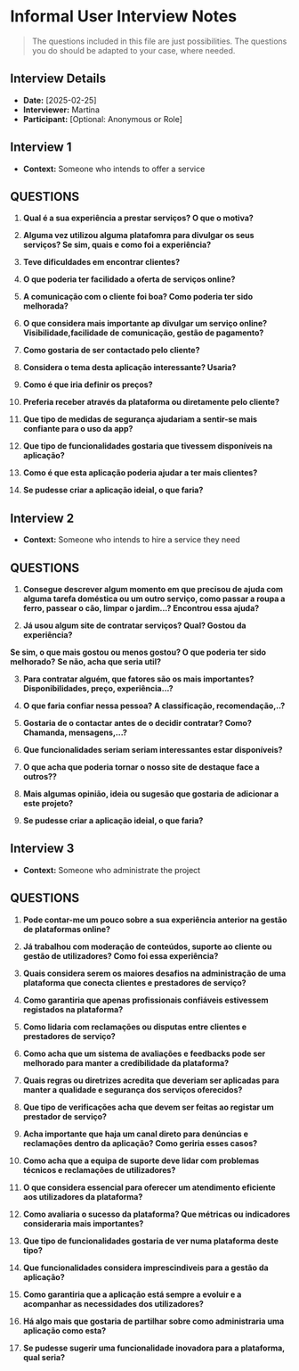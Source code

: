 # Informal User Interview Notes 

> 	The questions included in this file are just possibilities. The questions you do should be adapted to your case, where needed.

## Interview Details 
- **Date:** [2025-02-25] 
- **Interviewer:** Martina
- **Participant:** [Optional: Anonymous or Role]

## Interview 1 
- **Context:**  Someone who intends to offer a service

## QUESTIONS
1. **Qual é a sua experiência a prestar serviços? O que o motiva?**

2. **Alguma vez utilizou alguma platafomra para divulgar os seus serviços? Se sim, quais e como foi a experiência?**

3. **Teve dificuldades em encontrar clientes?**

4. **O que poderia ter facilidado a oferta de serviços online?**

5. **A comunicação com o cliente foi boa? Como poderia ter sido melhorada?**

6. **O que considera mais importante ap divulgar um serviço online?Visibilidade,facilidade de comunicação, gestão de pagamento?**

7. **Como gostaria de ser contactado pelo cliente?**

8. **Considera o tema desta aplicação interessante? Usaria?**

9. **Como é que iria definir os preços?**

10. **Preferia receber através da plataforma ou diretamente pelo cliente?**

11. **Que tipo de medidas de segurança ajudariam a sentir-se mais confiante para o uso da app?**

12. **Que tipo de funcionalidades gostaria que tivessem disponíveis na aplicação?**

13. **Como é que esta aplicação poderia ajudar a ter mais clientes?**

14. **Se pudesse criar a aplicação ideial, o que faria?**


## Interview 2 
- **Context:**  Someone who intends to hire a service they need

## QUESTIONS

1. **Consegue descrever algum momento em que precisou de ajuda com alguma tarefa doméstica ou um outro serviço, como passar a roupa a ferro, passear o cão, limpar o jardim...? Encontrou essa ajuda?**

2. **Já usou algum site de contratar serviços? Qual? Gostou da experiência?**

**Se sim, o que mais gostou ou menos gostou? O que poderia ter sido melhorado?**
**Se não, acha que seria util?**

3. **Para contratar alguém, que fatores são os mais importantes? Disponibilidades, preço, experiência...?**

4. **O que faria confiar nessa pessoa? A classificação, recomendação,..?**

5. **Gostaria de o contactar antes de o decidir contratar? Como? Chamanda, mensagens,...?**

6. **Que funcionalidades seriam seriam interessantes estar disponíveis?**

7. **O que acha que poderia tornar o nosso site de destaque face a outros??**

8. **Mais algumas opinião, ideia ou sugesão que gostaria de adicionar a este projeto?**

9. **Se pudesse criar a aplicação ideial, o que faria?**


## Interview 3 
- **Context:**  Someone who administrate the project

## QUESTIONS
 
1. **Pode contar-me um pouco sobre a sua experiência anterior na gestão de plataformas online?**

2. **Já trabalhou com moderação de conteúdos, suporte ao cliente ou gestão de utilizadores? Como foi essa experiência?**

3. **Quais considera serem os maiores desafios na administração de uma plataforma que conecta clientes e prestadores de serviço?** 

4. **Como garantiria que apenas profissionais confiáveis estivessem registados na plataforma?**

5. **Como lidaria com reclamações ou disputas entre clientes e prestadores de serviço?** 

6. **Como acha que um sistema de avaliações e feedbacks pode ser melhorado para manter a credibilidade da plataforma?**

7. **Quais regras ou diretrizes acredita que deveriam ser aplicadas para manter a qualidade e segurança dos serviços oferecidos?**

8. **Que tipo de verificações acha que devem ser feitas ao registar um prestador de serviço?**

7. **Acha importante que haja um canal direto para denúncias e reclamações dentro da aplicação? Como geriria esses casos?**

9. **Como acha que a equipa de suporte deve lidar com problemas técnicos e reclamações de utilizadores?**

10. **O que considera essencial para oferecer um atendimento eficiente aos utilizadores da plataforma?**

11. **Como avaliaria o sucesso da plataforma? Que métricas ou indicadores consideraria mais importantes?**

12. **Que tipo de funcionalidades gostaria de ver numa plataforma deste tipo?**

13. **Que funcionalidades considera imprescindiveis para a gestão da aplicação?**

14. **Como garantiria que a aplicação está sempre a evoluir e a acompanhar as necessidades dos utilizadores?**

15. **Há algo mais que gostaria de partilhar sobre como administraria uma aplicação como esta?**

16. **Se pudesse sugerir uma funcionalidade inovadora para a plataforma, qual seria?**



